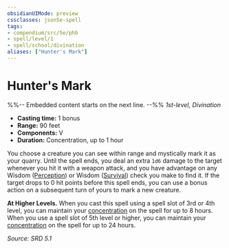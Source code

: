 ```yaml
---
obsidianUIMode: preview
cssclasses: json5e-spell
tags:
- compendium/src/5e/phb
- spell/level/1
- spell/school/divination
aliases: ["Hunter's Mark"]
---
```

# Hunter's Mark
%%-- Embedded content starts on the next line. --%%
*1st-level, Divination*  

- **Casting time:** 1 bonus
- **Range:** 90 feet
- **Components:** V
- **Duration:** Concentration, up to 1 hour

You choose a creature you can see within range and mystically mark it as your quarry. Until the spell ends, you deal an extra `1d6` damage to the target whenever you hit it with a weapon attack, and you have advantage on any Wisdom ([Perception](rules/skills.md#Perception)) or Wisdom ([Survival](rules/skills.md#Survival)) check you make to find it. If the target drops to 0 hit points before this spell ends, you can use a bonus action on a subsequent turn of yours to mark a new creature.

**At Higher Levels.** When you cast this spell using a spell slot of 3rd or 4th level, you can maintain your [concentration](rules/conditions.md#Concentration) on the spell for up to 8 hours. When you use a spell slot of 5th level or higher, you can maintain your [concentration](rules/conditions.md#Concentration) on the spell for up to 24 hours.

*Source: SRD 5.1*